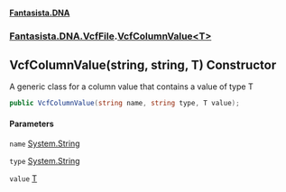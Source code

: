 #### [Fantasista.DNA](index.md 'index')
### [Fantasista.DNA.VcfFile](Fantasista.DNA.VcfFile.md 'Fantasista.DNA.VcfFile').[VcfColumnValue&lt;T&gt;](Fantasista.DNA.VcfFile.VcfColumnValue_T_.md 'Fantasista.DNA.VcfFile.VcfColumnValue<T>')

## VcfColumnValue(string, string, T) Constructor

A generic class for a column value that contains a value of type T

```csharp
public VcfColumnValue(string name, string type, T value);
```
#### Parameters

<a name='Fantasista.DNA.VcfFile.VcfColumnValue_T_.VcfColumnValue(string,string,T).name'></a>

`name` [System.String](https://docs.microsoft.com/en-us/dotnet/api/System.String 'System.String')

<a name='Fantasista.DNA.VcfFile.VcfColumnValue_T_.VcfColumnValue(string,string,T).type'></a>

`type` [System.String](https://docs.microsoft.com/en-us/dotnet/api/System.String 'System.String')

<a name='Fantasista.DNA.VcfFile.VcfColumnValue_T_.VcfColumnValue(string,string,T).value'></a>

`value` [T](Fantasista.DNA.VcfFile.VcfColumnValue_T_.md#Fantasista.DNA.VcfFile.VcfColumnValue_T_.T 'Fantasista.DNA.VcfFile.VcfColumnValue<T>.T')